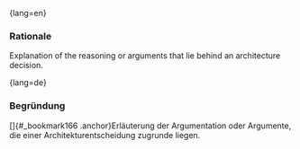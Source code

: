 {lang=en}
### Rationale

Explanation of the reasoning or arguments that lie behind an architecture decision.


{lang=de}
### Begründung

[]{#_bookmark166 .anchor}Erläuterung der Argumentation oder Argumente,
die einer Architekturentscheidung zugrunde liegen.

